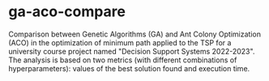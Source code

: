 # ga-aco-compare
Comparison between Genetic Algorithms (GA) and Ant Colony Optimization (ACO) in the optimization of minimum path applied to the TSP for a university course project named "Decision Support Systems 2022-2023". The analysis is based on two metrics (with different combinations of hyperparameters): values of the best solution found and execution time. 
